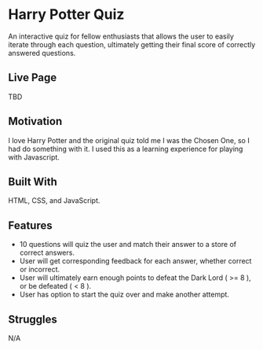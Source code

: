 # Harry Potter Quiz
An interactive quiz for fellow enthusiasts that allows the user to easily iterate through each question, ultimately getting their final score of correctly answered questions.

## Live Page
TBD

## Motivation
I love Harry Potter and the original quiz told me I was the Chosen One, so I had do something with it. I used this as a learning experience for playing with Javascript.

## Built With
HTML, CSS, and JavaScript.

## Features
* 10 questions will quiz the user and match their answer to a store of correct answers.
* User will get corresponding feedback for each answer, whether correct or incorrect.
* User will ultimately earn enough points to defeat the Dark Lord ( >= 8 ), or be defeated ( < 8 ).
* User has option to start the quiz over and make another attempt.

## Struggles
N/A

